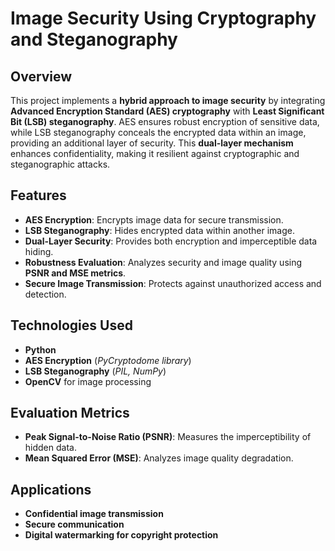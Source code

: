 # Image Security Using Cryptography and Steganography

## Overview
This project implements a **hybrid approach to image security** by integrating **Advanced Encryption Standard (AES) cryptography** with **Least Significant Bit (LSB) steganography**. AES ensures robust encryption of sensitive data, while LSB steganography conceals the encrypted data within an image, providing an additional layer of security. This **dual-layer mechanism** enhances confidentiality, making it resilient against cryptographic and steganographic attacks.

## Features
- **AES Encryption**: Encrypts image data for secure transmission.
- **LSB Steganography**: Hides encrypted data within another image.
- **Dual-Layer Security**: Provides both encryption and imperceptible data hiding.
- **Robustness Evaluation**: Analyzes security and image quality using **PSNR and MSE metrics**.
- **Secure Image Transmission**: Protects against unauthorized access and detection.

## Technologies Used
- **Python**
- **AES Encryption** (*PyCryptodome library*)
- **LSB Steganography** (*PIL, NumPy*)
- **OpenCV** for image processing

## Evaluation Metrics
- **Peak Signal-to-Noise Ratio (PSNR)**: Measures the imperceptibility of hidden data.
- **Mean Squared Error (MSE)**: Analyzes image quality degradation.

## Applications
- **Confidential image transmission**
- **Secure communication**
- **Digital watermarking for copyright protection**



